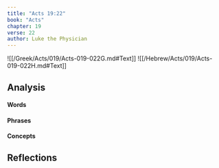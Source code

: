 ```yaml
---
title: "Acts 19:22"
book: "Acts"
chapter: 19
verse: 22
author: Luke the Physician
---
```

![[/Greek/Acts/019/Acts-019-022G.md#Text]]
![[/Hebrew/Acts/019/Acts-019-022H.md#Text]]

## Analysis

#### Words

#### Phrases

#### Concepts

## Reflections
